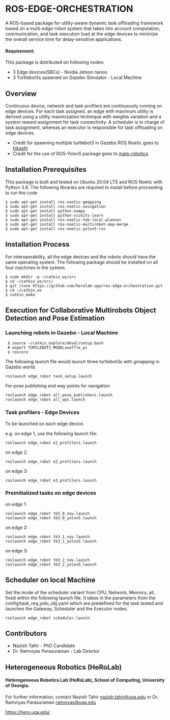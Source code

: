 
 # ROS-EDGE-ORCHESTRATION #

A ROS-based package for utility-aware dynamic task offloading framework based on a multi-edge-robot system that takes into account computation, communication, and task execution load at the edge devices to minimize the overall service time for delay-sensitive applications.

#### Requirement: ####
This package is distributed on following nodes:
* 3 Edge devices(SBCs) - Nvidia Jetson nanos 
* 3 Turtlebot3s spawned on Gazebo Simulator - Local Machine


## Overview ##
Continuous device, network and task profilers are continuously running on edge devices. For each task assigned, an edge with maximum utility is derived using a utility maximization technique with weights variation and a system reward assignment for task connectivity. A scheduler is in charge of task assignment, whereas an executor is responsible for task offloading on edge devices. 

* Credit for spawning multiple turtlebot3 in Gazebo ROS Noetic goes to [hikashi](https://github.com/hikashi/multi-robot-rrt-exploration-noetic/tree/main/ros_multi_tb3 "multi-robot-rrt-exploration-noetic") 
* Credit for the use of ROS-Yolov5 package goes to [mats-robotics](https://github.com/mats-robotics/yolov5_ros "YOLOv5 ROS")


## Installation Prerequisites ## 
This package is built and tested on Ubuntu 20.04 LTS and ROS Noetic with Python 3.8.
The following libraries are required to install before proceeding to run the code

```
$ sudo apt-get install ros-noetic-gmapping
$ sudo apt-get install ros-noetic-navigation
$ sudo apt-get install python-numpy
$ sudo apt-get install python-scikits-learn
$ sudo apt-get install ros-noetic-teb-local-planner
$ sudo apt-get install ros-noetic-multirobot-map-merge
$ sudo apt-get install ros-noetic-yolov5-ros
```

## Installation Process ## 
For interoperability, all the edge devices and the robots should have the same operating system. The following package should be installed on all four machines in the system. 

```
$ sudo mkdir -p ~/catkin_ws/src
$ cd ~/catkin_ws/src/
$ git clone https://github.com/herolab-uga/ros-edge-orchestration.git
$ cd ~/catkin_ws
$ catkin_make
```

## Execution for Collaborative Multirobots Object Detection and Pose Estimation ##

### Launching robots in Gazebo - Local Machine ###

```
 $ source ~/catkin_explore/devel/setup.bash 
 # export TURTLEBOT3_MODEL=waffle_pi
 $ roscore 
```
The following launch file would launch three turtlebot3s with gmapping in Gazebo world. 
```
roslaunch edge_robot task_setup.launch
```
For pose publishing and way points for navigation 
```
roslaunch edge_robot all_pose_publishers.launch
roslaunch edge_robot all_wps.launch
``` 

### Task profilers - Edge Devices ### 
To be launched on each edge device. 

e.g. on edge 1, use the following launch file:
```
roslaunch edge_robot e1_profilers.launch
```
on edge 2:
```
roslaunch edge_robot e2_profilers.launch
```
on edge 3: 
```
roslaunch edge_robot e3_profilers.launch
```
### Preinitialized tasks on edge devices ###
on edge 1:
```
roslaunch edge_robot tb3_0_nav.launch
roslaunch edge_robot tb3_0_yolov5.launch
```
on edge 2: 
```
roslaunch edge_robot tb3_1_nav.launch
roslaunch edge_robot tb3_1_yolov5.launch
```
on edge 3:
```
roslaunch edge_robot tb3_2_nav.launch
roslaunch edge_robot tb3_2_yolov5.launch
```
## Scheduler on local Machine ## 
Set the mode of the scheduler variant from CPU, Network, Memory, all, fixed within the following launch file. It takes in the parameters from the config/task_req_yolo_obj.yaml which are predefined for the task tested and launches the Gateway, Scheduler and the Executor nodes. 
```
roslaunch edge_robot scheduler.launch
``` 
## Contributors ## 
* Nazish Tahir - PhD Candidate
* Dr. Ramviyas Parasuraman - Lab Director

## Heterogeneous Robotics (HeRoLab) ##
#### Heterogeneous Robotics Lab (HeRoLab), School of Computing, University of Georgia. ####

For further information, contact Nazish Tahir nazish.tahir@uga.edu or Dr. Ramviyas Parasuraman ramviyas@uga.edu

https://hero.uga.edu/
